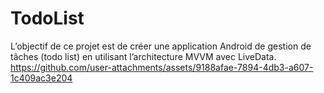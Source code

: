 # TodoList
L’objectif de ce projet est de créer une application Android de gestion de tâches (todo list) en utilisant l’architecture MVVM avec LiveData.
https://github.com/user-attachments/assets/9188afae-7894-4db3-a607-1c409ac3e204

